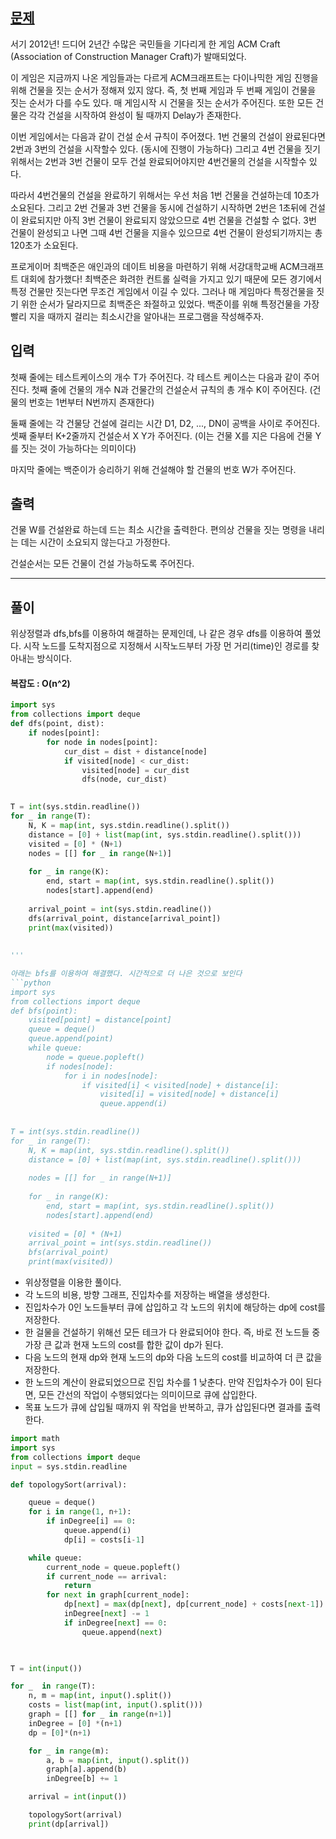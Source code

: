 ## [문제](https://www.acmicpc.net/problem/1005)

서기 2012년! 드디어 2년간 수많은 국민들을 기다리게 한 게임 ACM Craft (Association of Construction Manager Craft)가 발매되었다.

이 게임은 지금까지 나온 게임들과는 다르게 ACM크래프트는 다이나믹한 게임 진행을 위해 건물을 짓는 순서가 정해져 있지 않다. 즉, 첫 번째 게임과 두 번째 게임이 건물을 짓는 순서가 다를 수도 있다. 매 게임시작 시 건물을 짓는 순서가 주어진다. 또한 모든 건물은 각각 건설을 시작하여 완성이 될 때까지 Delay가 존재한다.

이번 게임에서는 다음과 같이 건설 순서 규칙이 주어졌다. 1번 건물의 건설이 완료된다면 2번과 3번의 건설을 시작할수 있다. (동시에 진행이 가능하다) 그리고 4번 건물을 짓기 위해서는 2번과 3번 건물이 모두 건설 완료되어야지만 4번건물의 건설을 시작할수 있다.

따라서 4번건물의 건설을 완료하기 위해서는 우선 처음 1번 건물을 건설하는데 10초가 소요된다. 그리고 2번 건물과 3번 건물을 동시에 건설하기 시작하면 2번은 1초뒤에 건설이 완료되지만 아직 3번 건물이 완료되지 않았으므로 4번 건물을 건설할 수 없다. 3번 건물이 완성되고 나면 그때 4번 건물을 지을수 있으므로 4번 건물이 완성되기까지는 총 120초가 소요된다.

프로게이머 최백준은 애인과의 데이트 비용을 마련하기 위해 서강대학교배 ACM크래프트 대회에 참가했다! 최백준은 화려한 컨트롤 실력을 가지고 있기 때문에 모든 경기에서 특정 건물만 짓는다면 무조건 게임에서 이길 수 있다. 그러나 매 게임마다 특정건물을 짓기 위한 순서가 달라지므로 최백준은 좌절하고 있었다. 백준이를 위해 특정건물을 가장 빨리 지을 때까지 걸리는 최소시간을 알아내는 프로그램을 작성해주자.

## 입력

첫째 줄에는 테스트케이스의 개수 T가 주어진다. 각 테스트 케이스는 다음과 같이 주어진다. 첫째 줄에 건물의 개수 N과 건물간의 건설순서 규칙의 총 개수 K이 주어진다. (건물의 번호는 1번부터 N번까지 존재한다) 

둘째 줄에는 각 건물당 건설에 걸리는 시간 D1, D2, ..., DN이 공백을 사이로 주어진다. 셋째 줄부터 K+2줄까지 건설순서 X Y가 주어진다. (이는 건물 X를 지은 다음에 건물 Y를 짓는 것이 가능하다는 의미이다) 

마지막 줄에는 백준이가 승리하기 위해 건설해야 할 건물의 번호 W가 주어진다.

## 출력
건물 W를 건설완료 하는데 드는 최소 시간을 출력한다. 편의상 건물을 짓는 명령을 내리는 데는 시간이 소요되지 않는다고 가정한다.

건설순서는 모든 건물이 건설 가능하도록 주어진다.



-----

## 풀이

위상정렬과 dfs,bfs를 이용하여 해결하는 문제인데, 나 같은 경우 dfs를 이용하여 풀었다.
시작 노드를 도착지점으로 지정해서 시작노드부터 가장 먼 거리(time)인 경로를 찾아내는 방식이다.
#### 복잡도 : O(n^2)

```python
import sys
from collections import deque
def dfs(point, dist):
    if nodes[point]:
        for node in nodes[point]:
            cur_dist = dist + distance[node]
            if visited[node] < cur_dist:
                visited[node] = cur_dist
                dfs(node, cur_dist)
    

T = int(sys.stdin.readline())
for _ in range(T):
    N, K = map(int, sys.stdin.readline().split())
    distance = [0] + list(map(int, sys.stdin.readline().split()))
    visited = [0] * (N+1)
    nodes = [[] for _ in range(N+1)]
    
    for _ in range(K):
        end, start = map(int, sys.stdin.readline().split())
        nodes[start].append(end)
        
    arrival_point = int(sys.stdin.readline())
    dfs(arrival_point, distance[arrival_point])
    print(max(visited))
    
    
'''

아래는 bfs를 이용하여 해결했다. 시간적으로 더 나은 것으로 보인다
```python
import sys
from collections import deque
def bfs(point):
    visited[point] = distance[point]
    queue = deque()
    queue.append(point)
    while queue:
        node = queue.popleft()
        if nodes[node]:
            for i in nodes[node]:
                if visited[i] < visited[node] + distance[i]:
                    visited[i] = visited[node] + distance[i]
                    queue.append(i)
 
 
T = int(sys.stdin.readline())
for _ in range(T):
    N, K = map(int, sys.stdin.readline().split())
    distance = [0] + list(map(int, sys.stdin.readline().split()))
 
    nodes = [[] for _ in range(N+1)]
 
    for _ in range(K):
        end, start = map(int, sys.stdin.readline().split())
        nodes[start].append(end)
 
    visited = [0] * (N+1)
    arrival_point = int(sys.stdin.readline())
    bfs(arrival_point)
    print(max(visited))
```

- 위상정렬을 이용한 풀이다.
- 각 노드의 비용, 방향 그래프, 진입차수를 저장하는 배열을 생성한다.
- 진입차수가 0인 노드들부터 큐에 삽입하고 각 노드의 위치에 해당하는 dp에 cost를 저장한다.
- 한 걸물을 건설하기 위해선 모든 테크가 다 완료되어야 한다. 즉, 바로 전 노드들 중 가장 큰 값과 현재 노드의 cost를 합한 값이 dp가 된다.
- 다음 노드의 현재 dp와 현재 노드의 dp와 다음 노드의 cost를 비교하여 더 큰 값을 저장한다.
- 한 노드의 계산이 완료되었으므로 진입 차수를 1 낮춘다. 만약 진입차수가 0이 된다면, 모든 간선의 작업이 수행되었다는 의미이므로 큐에 삽입한다.
- 목표 노드가 큐에 삽입될 때까지 위 작업을 반복하고, 큐가 삽입된다면 결과를 출력한다.

```python
import math
import sys
from collections import deque
input = sys.stdin.readline

def topologySort(arrival):

    queue = deque()
    for i in range(1, n+1):
        if inDegree[i] == 0:
            queue.append(i)
            dp[i] = costs[i-1]

    while queue:
        current_node = queue.popleft()
        if current_node == arrival:
            return
        for next in graph[current_node]:
            dp[next] = max(dp[next], dp[current_node] + costs[next-1])
            inDegree[next] -= 1
            if inDegree[next] == 0:
                queue.append(next)
    


T = int(input())

for _  in range(T):
    n, m = map(int, input().split())
    costs = list(map(int, input().split()))
    graph = [[] for _ in range(n+1)]
    inDegree = [0] *(n+1)
    dp = [0]*(n+1)

    for _ in range(m):
        a, b = map(int, input().split())
        graph[a].append(b)
        inDegree[b] += 1

    arrival = int(input())

    topologySort(arrival)
    print(dp[arrival])


```
